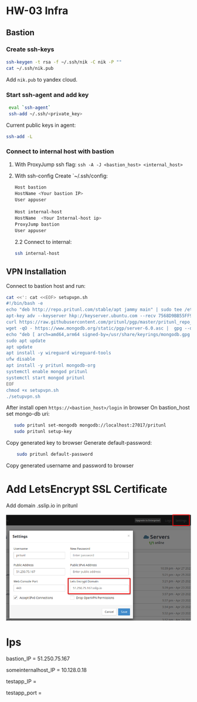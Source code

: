 # HW-03 Infra

## Bastion

### Create ssh-keys

```sh
ssh-keygen -t rsa -f ~/.ssh/nik -C nik -P ""
cat ~/.ssh/nik.pub
```
Add `nik.pub` to yandex cloud.

### Start ssh-agent and add key

```sh
 eval `ssh-agent`
 ssh-add ~/.ssh/<private_key>
```
Current public keys in agent:
```sh
ssh-add -L
```
### Connect to internal host with bastion

1. With ProxyJump ssh flag:
    `ssh -A -J <bastion_host> <internal_host>`

2. With ssh-config
    Create `~/.ssh/config:

    ```sh
    Host bastion
    HostName <Your bastion IP>
    User appuser

    Host internal-host
    HostName  <Your Internal-host ip>
    ProxyJump bastion
    User appuser
    ```
    2.2 Connect to internal:

    ```sh
    ssh internal-host
    ```
## VPN Installation

Connect to bastion host and run:

```sh
cat <<': cat <<EOF> setupvpn.sh
#!/bin/bash -e
echo "deb http://repo.pritunl.com/stable/apt jammy main" | sudo tee /etc/apt/sources.list.d/pritunl.list
apt-key adv --keyserver hkp://keyserver.ubuntu.com --recv 7568D9BB55FF9E5287D586017AE645C0CF8E292A
curl https://raw.githubusercontent.com/pritunl/pgp/master/pritunl_repo_pub.asc | sudo apt-key add -
wget -qO - https://www.mongodb.org/static/pgp/server-6.0.asc |  gpg --dearmor | sudo tee /usr/share/keyrings/mongodb.gpg > /dev/null
echo "deb [ arch=amd64,arm64 signed-by=/usr/share/keyrings/mongodb.gpg ] https://repo.mongodb.org/apt/ubuntu jammy/mongodb-org/6.0 multiverse" | sudo tee /etc/apt/sources.list.d/mongodb-org-6.0.list
sudo apt update
apt update
apt install -y wireguard wireguard-tools
ufw disable
apt install -y pritunl mongodb-org
systemctl enable mongod pritunl
systemctl start mongod pritunl
EOF
chmod +x setupvpn.sh
./setupvpn.sh
```
After install open `https://<bastion_host>/login` in browser
On bastion_host set mongo-db uri:
```sh
   sudo pritunl set-mongodb mongodb://localhost:27017/pritunl
   sudo pritunl setup-key
```
Copy generated key to browser
Generate default-password:
```sh
    sudo pritunl default-password
```
Copy generated username and password to browser
# Add LetsEncrypt SSL Certificate

Add domain <ip>.sslip.io in pritunl

![Alt screen1](./screens/screen1.png)

# Ips

bastion_IP = 51.250.75.167

someinternalhost_IP = 10.128.0.18

testapp_IP = 

testapp_port = 
